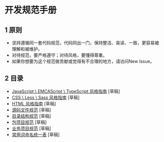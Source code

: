 # 开发规范手册

## 1 原则

- 坚持遵循同一套代码规范，代码同出一门，保持整洁、易读、一致，更容易被理解和被维护。
- 对待规范，要严格遵守；对待风格，要懂得尊重。
- 如果你想要为这个规范做贡献或觉得有不合理的地方，请访问New Issue。

## 2 目录

- [JavaScript \ EMCAScript \ TypeScript 风格指南](javascript-style-guide.md) [草稿]
- [CSS \ Less \ Sass 风格指南](css-style-guide.md) [草稿]
- [HTML 风格指南](html-style-guide.md) [草稿]
- [源码文件规范](file.md) [草稿]
- [目录结构规范](directory.md) [草稿]
- [包项目规范](package.md) [草稿]
- [业务项目规范](project.md) [草稿]
- [常用词命名统一表](naming.md) [草稿]
